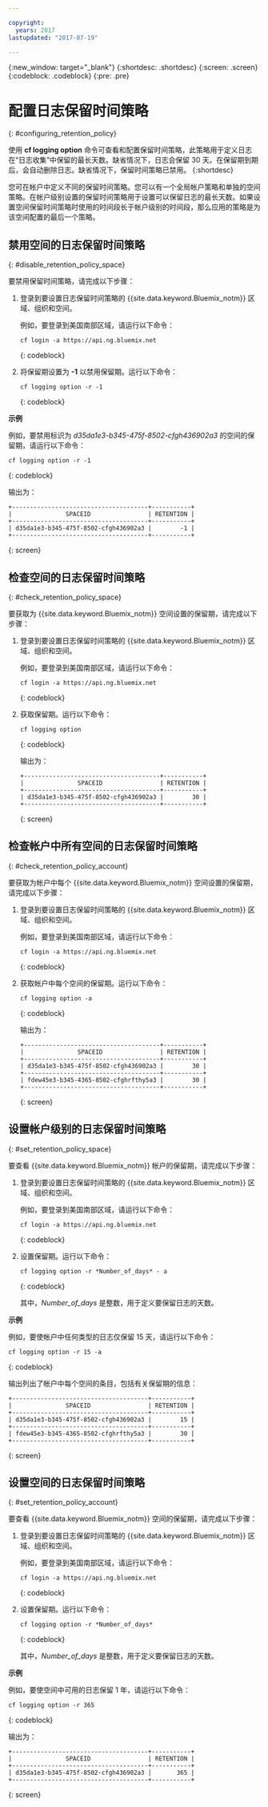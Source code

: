 ```yaml
---

copyright:
  years: 2017
lastupdated: "2017-07-19"

---
```


{:new_window: target="_blank"}
{:shortdesc: .shortdesc}
{:screen: .screen}
{:codeblock: .codeblock}
{:pre: .pre}

# 配置日志保留时间策略
{: #configuring_retention_policy}

使用 **cf logging option** 命令可查看和配置保留时间策略，此策略用于定义日志在“日志收集”中保留的最长天数。缺省情况下，日志会保留 30 天。在保留期到期后，会自动删除日志。缺省情况下，保留时间策略已禁用。
{:shortdesc}

您可在帐户中定义不同的保留时间策略。您可以有一个全局帐户策略和单独的空间策略。在帐户级别设置的保留时间策略用于设置可以保留日志的最长天数。如果设置空间保留时间策略时使用的时间段长于帐户级别的时间段，那么应用的策略是为该空间配置的最后一个策略。 


## 禁用空间的日志保留时间策略
{: #disable_retention_policy_space}

要禁用保留时间策略，请完成以下步骤：

1. 登录到要设置日志保留时间策略的 {{site.data.keyword.Bluemix_notm}} 区域、组织和空间。 

    例如，要登录到美国南部区域，请运行以下命令：
	
	```
    cf login -a https://api.ng.bluemix.net
    ```
    {: codeblock}
    
2. 将保留期设置为 **-1** 以禁用保留期。运行以下命令：

    ```
    cf logging option -r -1
    ```
    {: codeblock}
    
**示例**
    
例如，要禁用标识为 *d35da1e3-b345-475f-8502-cfgh436902a3* 的空间的保留期，请运行以下命令：

```
cf logging option -r -1
```
{: codeblock}

输出为：

```
+--------------------------------------+-----------+
|               SPACEID                | RETENTION |
+--------------------------------------+-----------+
| d35da1e3-b345-475f-8502-cfgh436902a3 |        -1 |
+--------------------------------------+-----------+
```
{: screen} 



## 检查空间的日志保留时间策略
{: #check_retention_policy_space}

要获取为 {{site.data.keyword.Bluemix_notm}} 空间设置的保留期，请完成以下步骤：

1. 登录到要设置日志保留时间策略的 {{site.data.keyword.Bluemix_notm}} 区域、组织和空间。 

    例如，要登录到美国南部区域，请运行以下命令：
	
	```
    cf login -a https://api.ng.bluemix.net
    ```
    {: codeblock}
    
2. 获取保留期。运行以下命令：

    ```
    cf logging option
    ```
    {: codeblock}

    输出为：

    ```
    +--------------------------------------+-----------+
    |               SPACEID                | RETENTION |
    +--------------------------------------+-----------+
    | d35da1e3-b345-475f-8502-cfgh436902a3 |        30 |
    +--------------------------------------+-----------+
    ```
    {: screen}
    

## 检查帐户中所有空间的日志保留时间策略
{: #check_retention_policy_account}

要获取为帐户中每个 {{site.data.keyword.Bluemix_notm}} 空间设置的保留期，请完成以下步骤：

1. 登录到要设置日志保留时间策略的 {{site.data.keyword.Bluemix_notm}} 区域、组织和空间。 

    例如，要登录到美国南部区域，请运行以下命令：
	
	```
    cf login -a https://api.ng.bluemix.net
    ```
    {: codeblock}
    
2. 获取帐户中每个空间的保留期。运行以下命令：

    ```
    cf logging option -a
    ```
    {: codeblock}

    输出为：

    ```
    +--------------------------------------+-----------+
    |               SPACEID                | RETENTION |
    +--------------------------------------+-----------+
    | d35da1e3-b345-475f-8502-cfgh436902a3 |        30 |
    +--------------------------------------+-----------+
    | fdew45e3-b345-4365-8502-cfghrfthy5a3 |        30 |
    +--------------------------------------+-----------+
    ```
    {: screen}
    

## 设置帐户级别的日志保留时间策略
{: #set_retention_policy_space}

要查看 {{site.data.keyword.Bluemix_notm}} 帐户的保留期，请完成以下步骤：

1. 登录到要设置日志保留时间策略的 {{site.data.keyword.Bluemix_notm}} 区域、组织和空间。 

    例如，要登录到美国南部区域，请运行以下命令：
	
	```
    cf login -a https://api.ng.bluemix.net
    ```
    {: codeblock}
    
2. 设置保留期。运行以下命令：

    ```
    cf logging option -r *Number_of_days* - a
    ```
    {: codeblock}
    
    其中，*Number_of_days* 是整数，用于定义要保留日志的天数。 
    
    
**示例**
    
例如，要使帐户中任何类型的日志仅保留 15 天，请运行以下命令：

```
cf logging option -r 15 -a
```
{: codeblock}

输出列出了帐户中每个空间的条目，包括有关保留期的信息：

```
+--------------------------------------+-----------+
|               SPACEID                | RETENTION |
+--------------------------------------+-----------+
| d35da1e3-b345-475f-8502-cfgh436902a3 |        15 |
+--------------------------------------+-----------+
| fdew45e3-b345-4365-8502-cfghrfthy5a3 |        30 |
+--------------------------------------+-----------+
```
{: screen}

## 设置空间的日志保留时间策略
{: #set_retention_policy_account}

要查看 {{site.data.keyword.Bluemix_notm}} 空间的保留期，请完成以下步骤：

1. 登录到要设置日志保留时间策略的 {{site.data.keyword.Bluemix_notm}} 区域、组织和空间。 

    例如，要登录到美国南部区域，请运行以下命令：
	
	```
    cf login -a https://api.ng.bluemix.net
    ```
    {: codeblock}
    
2. 设置保留期。运行以下命令：

    ```
    cf logging option -r *Number_of_days*
    ```
    {: codeblock}
    
    其中，*Number_of_days* 是整数，用于定义要保留日志的天数。
    
    
**示例**
    
例如，要使空间中可用的日志保留 1 年，请运行以下命令：

```
cf logging option -r 365
```
{: codeblock}

输出为：

```
+--------------------------------------+-----------+
|               SPACEID                | RETENTION |
+--------------------------------------+-----------+
| d35da1e3-b345-475f-8502-cfgh436902a3 |       365 |
+--------------------------------------+-----------+
```
{: screen}


